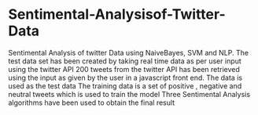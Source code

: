 # Sentimental-Analysisof-Twitter-Data
Sentimental Analysis of twitter Data using NaiveBayes, SVM and NLP. The test data set has been created by taking real time data as per user input using the twitter API
200 tweets from the twitter API has been retrieved using the input as given by the user in a javascript front end. The data is used as the test data
The training data is a set of positive , negative and neutral tweets which is used to train the model
Three Sentimental Analysis algorithms have been used to obtain the final result
